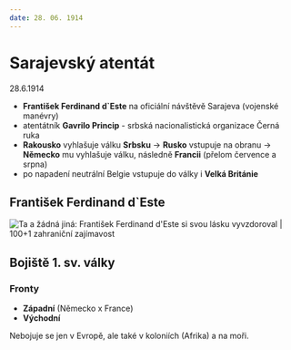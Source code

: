 ```yaml
---
date: 28. 06. 1914
---
```

# Sarajevský atentát
28.6.1914

- **František Ferdinand d\`Este** na oficiální návštěvě Sarajeva (vojenské manévry)
- atentátník **Gavrilo Princip** - srbská nacionalistická organizace Černá ruka
- **Rakousko** vyhlašuje válku **Srbsku** -> **Rusko** vstupuje na obranu -> **Německo** mu vyhlašuje válku, následně **Francii** (přelom července a srpna)
- po napadení neutrální Belgie vstupuje do války i **Velká Británie**

## František Ferdinand d\`Este
![Ta a žádná jiná: František Ferdinand d&#39;Este si svou lásku vyvzdoroval |  100+1 zahraniční zajímavost](https://www.stoplusjednicka.cz/sites/default/files/styles/full/public/obrazky/2019/08/foto.jpg?itok=fpZE2uhI)

## Bojiště 1. sv. války
### Fronty
- **Západní** (Německo x France)
- **Východní**

Nebojuje se jen v Evropě, ale také v koloniích (Afrika) a na moři.
